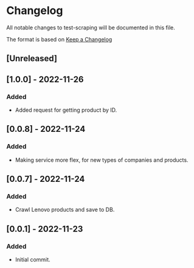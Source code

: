 # Changelog

All notable changes to test-scraping will be documented in this file.

The format is based on [Keep a Changelog](http://keepachangelog.com/en/1.0.0/)

## [Unreleased]

## [1.0.0] - 2022-11-26
### Added
- Added request for getting product by ID.

## [0.0.8] - 2022-11-24
### Added
- Making service more flex, for new types of companies and products.

## [0.0.7] - 2022-11-24
### Added
- Crawl Lenovo products and save to DB.

## [0.0.1] - 2022-11-23
### Added
- Initial commit.
